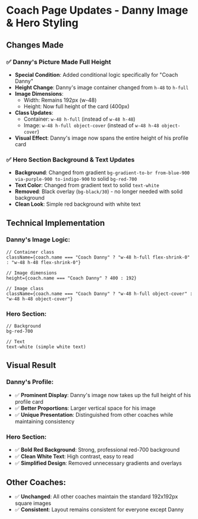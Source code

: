 # Coach Page Updates - Danny Image & Hero Styling

## Changes Made

### ✅ **Danny's Picture Made Full Height**
- **Special Condition**: Added conditional logic specifically for "Coach Danny"
- **Height Change**: Danny's image container changed from `h-48` to `h-full`
- **Image Dimensions**: 
  - Width: Remains 192px (w-48)
  - Height: Now full height of the card (400px)
- **Class Updates**: 
  - Container: `w-48 h-full` (instead of `w-48 h-48`)
  - Image: `w-48 h-full object-cover` (instead of `w-48 h-48 object-cover`)
- **Visual Effect**: Danny's image now spans the entire height of his profile card

### ✅ **Hero Section Background & Text Updates**
- **Background**: Changed from gradient `bg-gradient-to-br from-blue-900 via-purple-900 to-indigo-900` to solid `bg-red-700`
- **Text Color**: Changed from gradient text to solid `text-white`
- **Removed**: Black overlay (`bg-black/30`) - no longer needed with solid background
- **Clean Look**: Simple red background with white text

## Technical Implementation

### Danny's Image Logic:
```tsx
// Container class
className={coach.name === "Coach Danny" ? "w-48 h-full flex-shrink-0" : "w-48 h-48 flex-shrink-0"}

// Image dimensions
height={coach.name === "Coach Danny" ? 400 : 192}

// Image class
className={coach.name === "Coach Danny" ? "w-48 h-full object-cover" : "w-48 h-48 object-cover"}
```

### Hero Section:
```tsx
// Background
bg-red-700

// Text
text-white (simple white text)
```

## Visual Result

### Danny's Profile:
- ✅ **Prominent Display**: Danny's image now takes up the full height of his profile card
- ✅ **Better Proportions**: Larger vertical space for his image
- ✅ **Unique Presentation**: Distinguished from other coaches while maintaining consistency

### Hero Section:
- ✅ **Bold Red Background**: Strong, professional red-700 background
- ✅ **Clean White Text**: High contrast, easy to read
- ✅ **Simplified Design**: Removed unnecessary gradients and overlays

## Other Coaches:
- ✅ **Unchanged**: All other coaches maintain the standard 192x192px square images
- ✅ **Consistent**: Layout remains consistent for everyone except Danny
